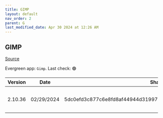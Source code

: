 ```yaml
---
title: GIMP
layout: default
nav_order: 2
parent: G
last_modified_date: Apr 30 2024 at 12:26 AM
---
```


## GIMP

[Source](https://www.gimp.org/)

Evergreen app: `Gimp`. Last check: 🟢

| Version | Date       | Sha256                                                           | URI                                                                                                                                                              |
| ------- | ---------- | ---------------------------------------------------------------- | ---------------------------------------------------------------------------------------------------------------------------------------------------------------- |
| 2.10.36 | 02/29/2024 | 5dc0efd3c877c6e8fd8af44944d31997875e38b610f95b30445aea3758dbbe90 | [https://paducahix.mm.fcix.net/gimp/gimp/v2.10/windows/gimp-2.10.36-setup-1.exe](https://paducahix.mm.fcix.net/gimp/gimp/v2.10/windows/gimp-2.10.36-setup-1.exe) |

